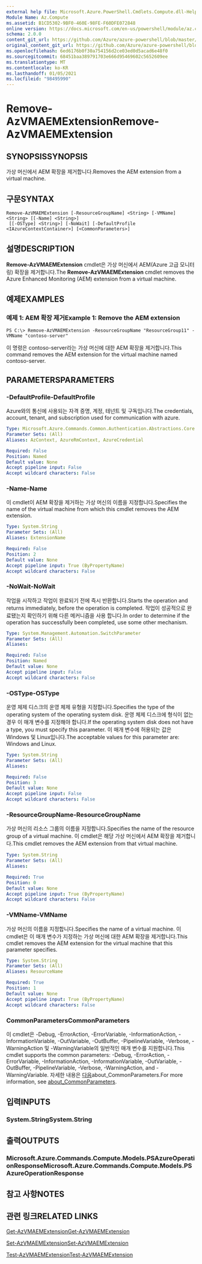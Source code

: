 ```yaml
---
external help file: Microsoft.Azure.PowerShell.Cmdlets.Compute.dll-Help.xml
Module Name: Az.Compute
ms.assetid: B1CD5302-9BF0-460E-98FE-F60DFE072848
online version: https://docs.microsoft.com/en-us/powershell/module/az.compute/remove-azvmaemextension
schema: 2.0.0
content_git_url: https://github.com/Azure/azure-powershell/blob/master/src/Compute/Compute/help/Remove-AzVMAEMExtension.md
original_content_git_url: https://github.com/Azure/azure-powershell/blob/master/src/Compute/Compute/help/Remove-AzVMAEMExtension.md
ms.openlocfilehash: 6ed6176b0f30a754156d2ce03ed0d5acad6e48f0
ms.sourcegitcommit: 68451baa389791703e666d95469602c5652609ee
ms.translationtype: MT
ms.contentlocale: ko-KR
ms.lasthandoff: 01/05/2021
ms.locfileid: "98495990"
---
```

# <span data-ttu-id="b8904-101">Remove-AzVMAEMExtension</span><span class="sxs-lookup"><span data-stu-id="b8904-101">Remove-AzVMAEMExtension</span></span>

## <span data-ttu-id="b8904-102">SYNOPSIS</span><span class="sxs-lookup"><span data-stu-id="b8904-102">SYNOPSIS</span></span>
<span data-ttu-id="b8904-103">가상 머신에서 AEM 확장을 제거합니다.</span><span class="sxs-lookup"><span data-stu-id="b8904-103">Removes the AEM extension from a virtual machine.</span></span>

## <span data-ttu-id="b8904-104">구문</span><span class="sxs-lookup"><span data-stu-id="b8904-104">SYNTAX</span></span>

```
Remove-AzVMAEMExtension [-ResourceGroupName] <String> [-VMName] <String> [[-Name] <String>]
 [[-OSType] <String>] [-NoWait] [-DefaultProfile <IAzureContextContainer>] [<CommonParameters>]
```

## <span data-ttu-id="b8904-105">설명</span><span class="sxs-lookup"><span data-stu-id="b8904-105">DESCRIPTION</span></span>
<span data-ttu-id="b8904-106">**Remove-AzVMAEMExtension** cmdlet은 가상 머신에서 AEM(Azure 고급 모니터링) 확장을 제거합니다.</span><span class="sxs-lookup"><span data-stu-id="b8904-106">The **Remove-AzVMAEMExtension** cmdlet removes the Azure Enhanced Monitoring (AEM) extension from a virtual machine.</span></span>

## <span data-ttu-id="b8904-107">예제</span><span class="sxs-lookup"><span data-stu-id="b8904-107">EXAMPLES</span></span>

### <span data-ttu-id="b8904-108">예제 1: AEM 확장 제거</span><span class="sxs-lookup"><span data-stu-id="b8904-108">Example 1: Remove the AEM extension</span></span>
```
PS C:\> Remove-AzVMAEMExtension -ResourceGroupName "ResourceGroup11" -VMName "contoso-server"
```

<span data-ttu-id="b8904-109">이 명령은 contoso-server라는 가상 머신에 대한 AEM 확장을 제거합니다.</span><span class="sxs-lookup"><span data-stu-id="b8904-109">This command removes the AEM extension for the virtual machine named contoso-server.</span></span>

## <span data-ttu-id="b8904-110">PARAMETERS</span><span class="sxs-lookup"><span data-stu-id="b8904-110">PARAMETERS</span></span>

### <span data-ttu-id="b8904-111">-DefaultProfile</span><span class="sxs-lookup"><span data-stu-id="b8904-111">-DefaultProfile</span></span>
<span data-ttu-id="b8904-112">Azure와의 통신에 사용되는 자격 증명, 계정, 테넌트 및 구독입니다.</span><span class="sxs-lookup"><span data-stu-id="b8904-112">The credentials, account, tenant, and subscription used for communication with azure.</span></span>

```yaml
Type: Microsoft.Azure.Commands.Common.Authentication.Abstractions.Core.IAzureContextContainer
Parameter Sets: (All)
Aliases: AzContext, AzureRmContext, AzureCredential

Required: False
Position: Named
Default value: None
Accept pipeline input: False
Accept wildcard characters: False
```

### <span data-ttu-id="b8904-113">-Name</span><span class="sxs-lookup"><span data-stu-id="b8904-113">-Name</span></span>
<span data-ttu-id="b8904-114">이 cmdlet이 AEM 확장을 제거하는 가상 머신의 이름을 지정합니다.</span><span class="sxs-lookup"><span data-stu-id="b8904-114">Specifies the name of the virtual machine from which this cmdlet removes the AEM extension.</span></span>

```yaml
Type: System.String
Parameter Sets: (All)
Aliases: ExtensionName

Required: False
Position: 2
Default value: None
Accept pipeline input: True (ByPropertyName)
Accept wildcard characters: False
```

### <span data-ttu-id="b8904-115">-NoWait</span><span class="sxs-lookup"><span data-stu-id="b8904-115">-NoWait</span></span>
<span data-ttu-id="b8904-116">작업을 시작하고 작업이 완료되기 전에 즉시 반환합니다.</span><span class="sxs-lookup"><span data-stu-id="b8904-116">Starts the operation and returns immediately, before the operation is completed.</span></span> <span data-ttu-id="b8904-117">작업이 성공적으로 완료됐는지 확인하기 위해 다른 메커니즘을 사용 합니다.</span><span class="sxs-lookup"><span data-stu-id="b8904-117">In order to determine if the operation has successfully been completed, use some other mechanism.</span></span>

```yaml
Type: System.Management.Automation.SwitchParameter
Parameter Sets: (All)
Aliases:

Required: False
Position: Named
Default value: None
Accept pipeline input: False
Accept wildcard characters: False
```

### <span data-ttu-id="b8904-118">-OSType</span><span class="sxs-lookup"><span data-stu-id="b8904-118">-OSType</span></span>
<span data-ttu-id="b8904-119">운영 체제 디스크의 운영 체제 유형을 지정합니다.</span><span class="sxs-lookup"><span data-stu-id="b8904-119">Specifies the type of the operating system of the operating system disk.</span></span>
<span data-ttu-id="b8904-120">운영 체제 디스크에 형식이 없는 경우 이 매개 변수를 지정해야 합니다.</span><span class="sxs-lookup"><span data-stu-id="b8904-120">If the operating system disk does not have a type, you must specify this parameter.</span></span>
<span data-ttu-id="b8904-121">이 매개 변수에 허용되는 값은 Windows 및 Linux입니다.</span><span class="sxs-lookup"><span data-stu-id="b8904-121">The acceptable values for this parameter are: Windows and Linux.</span></span>

```yaml
Type: System.String
Parameter Sets: (All)
Aliases:

Required: False
Position: 3
Default value: None
Accept pipeline input: False
Accept wildcard characters: False
```

### <span data-ttu-id="b8904-122">-ResourceGroupName</span><span class="sxs-lookup"><span data-stu-id="b8904-122">-ResourceGroupName</span></span>
<span data-ttu-id="b8904-123">가상 머신의 리소스 그룹의 이름을 지정합니다.</span><span class="sxs-lookup"><span data-stu-id="b8904-123">Specifies the name of the resource group of a virtual machine.</span></span>
<span data-ttu-id="b8904-124">이 cmdlet은 해당 가상 머신에서 AEM 확장을 제거합니다.</span><span class="sxs-lookup"><span data-stu-id="b8904-124">This cmdlet removes the AEM extension from that virtual machine.</span></span>

```yaml
Type: System.String
Parameter Sets: (All)
Aliases:

Required: True
Position: 0
Default value: None
Accept pipeline input: True (ByPropertyName)
Accept wildcard characters: False
```

### <span data-ttu-id="b8904-125">-VMName</span><span class="sxs-lookup"><span data-stu-id="b8904-125">-VMName</span></span>
<span data-ttu-id="b8904-126">가상 머신의 이름을 지정합니다.</span><span class="sxs-lookup"><span data-stu-id="b8904-126">Specifies the name of a virtual machine.</span></span>
<span data-ttu-id="b8904-127">이 cmdlet은 이 매개 변수가 지정하는 가상 머신에 대한 AEM 확장을 제거합니다.</span><span class="sxs-lookup"><span data-stu-id="b8904-127">This cmdlet removes the AEM extension for the virtual machine that this parameter specifies.</span></span>

```yaml
Type: System.String
Parameter Sets: (All)
Aliases: ResourceName

Required: True
Position: 1
Default value: None
Accept pipeline input: True (ByPropertyName)
Accept wildcard characters: False
```

### <span data-ttu-id="b8904-128">CommonParameters</span><span class="sxs-lookup"><span data-stu-id="b8904-128">CommonParameters</span></span>
<span data-ttu-id="b8904-129">이 cmdlet은 -Debug, -ErrorAction, -ErrorVariable, -InformationAction, -InformationVariable, -OutVariable, -OutBuffer, -PipelineVariable, -Verbose, -WarningAction 및 -WarningVariable의 일반적인 매개 변수를 지원합니다.</span><span class="sxs-lookup"><span data-stu-id="b8904-129">This cmdlet supports the common parameters: -Debug, -ErrorAction, -ErrorVariable, -InformationAction, -InformationVariable, -OutVariable, -OutBuffer, -PipelineVariable, -Verbose, -WarningAction, and -WarningVariable.</span></span> <span data-ttu-id="b8904-130">자세한 내용은 [다음](http://go.microsoft.com/fwlink/?LinkID=113216)about_CommonParameters.</span><span class="sxs-lookup"><span data-stu-id="b8904-130">For more information, see [about_CommonParameters](http://go.microsoft.com/fwlink/?LinkID=113216).</span></span>

## <span data-ttu-id="b8904-131">입력</span><span class="sxs-lookup"><span data-stu-id="b8904-131">INPUTS</span></span>

### <span data-ttu-id="b8904-132">System.String</span><span class="sxs-lookup"><span data-stu-id="b8904-132">System.String</span></span>

## <span data-ttu-id="b8904-133">출력</span><span class="sxs-lookup"><span data-stu-id="b8904-133">OUTPUTS</span></span>

### <span data-ttu-id="b8904-134">Microsoft.Azure.Commands.Compute.Models.PSAzureOperationResponse</span><span class="sxs-lookup"><span data-stu-id="b8904-134">Microsoft.Azure.Commands.Compute.Models.PSAzureOperationResponse</span></span>

## <span data-ttu-id="b8904-135">참고 사항</span><span class="sxs-lookup"><span data-stu-id="b8904-135">NOTES</span></span>

## <span data-ttu-id="b8904-136">관련 링크</span><span class="sxs-lookup"><span data-stu-id="b8904-136">RELATED LINKS</span></span>

[<span data-ttu-id="b8904-137">Get-AzVMAEMExtension</span><span class="sxs-lookup"><span data-stu-id="b8904-137">Get-AzVMAEMExtension</span></span>](./Get-AzVMAEMExtension.md)

[<span data-ttu-id="b8904-138">Set-AzVMAEMExtension</span><span class="sxs-lookup"><span data-stu-id="b8904-138">Set-AzVMAEMExtension</span></span>](./Set-AzVMAEMExtension.md)

[<span data-ttu-id="b8904-139">Test-AzVMAEMExtension</span><span class="sxs-lookup"><span data-stu-id="b8904-139">Test-AzVMAEMExtension</span></span>](./Test-AzVMAEMExtension.md)


